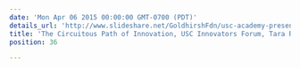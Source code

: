 ```yaml
---
date: 'Mon Apr 06 2015 00:00:00 GMT-0700 (PDT)'
details_url: 'http://www.slideshare.net/GoldhirshFdn/usc-academy-presentation-april-6-2015/'
title: 'The Circuitous Path of Innovation, USC Innovators Forum, Tara Roth'
position: 36

---
```

